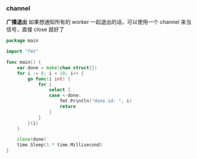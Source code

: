 
### channel

**广播退出**
如果想通知所有的 worker 一起退出的话，可以使用一个 channel 来当信号，直接 close 就好了
```go
package main

import "fmt"

func main() {
	var done = make(chan struct{})
	for i := 0; i < 10; i++ {
		go func(i int) {
			for {
				select {
				case <-done:
					fmt.Println("done id: ", i)
					return
				}
			}
		}(i)
	}

	close(done)
    time.Sleep(1 * time.Millisecond)
}
```